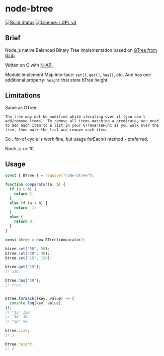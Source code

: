 # node-btree

[![Build Status](https://travis-ci.org/unixs/node-btree.svg?branch=master)](https://travis-ci.org/unixs/node-btree)
[![License: LGPL v3](https://img.shields.io/badge/License-LGPL%20v3-blue.svg)](https://www.gnu.org/licenses/lgpl-3.0)

## Brief

Node.js native Balanced Binary Tree implementation based on [GTree from GLib](https://developer.gnome.org/glib/stable/glib-Balanced-Binary-Trees.html#g-tree-remove).

Writen on C with [N-API](https://nodejs.org/dist/latest-v12.x/docs/api/n-api.html).

Module implement Map interface: `set()`, `get()`, `has()`, etc.
And has one additional property: `height` that store bTree height.

## Limitations

Same as GTree:

`
The tree may not be modified while iterating over it (you can't add/remove items). To remove all items matching a predicate, you need to add each item to a list in your GTraverseFunc as you walk over the tree, then walk the list and remove each item.
`

So.. for-of cycle is work fine, but usage forEach() method - preferred.

Node.js >= 10.

## Usage

```js
const { BTree } = require("node-btree");

function comparator(a, b) {
  if (a > b) {
    return 1;
  }
  else if (a < b) {
    return -1;
  }
  else {
    return 0;
  }
}

const btree = new BTree(comparator);

btree.set("50", 50);
btree.set("30", 30);
btree.set("15", 150);

btree.get("15");
// 150

btree.has("30");
// true


btree.forEach((key, value) => {
  console.log(key, value);
});
// "15" 150
// "30" 30
// "50" 50

btree.size;
// 3

btree.height;
// 2

```
